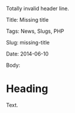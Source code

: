 Totally invalid header line.

Title: Missing title

Tags: News, Slugs, PHP

Slug: missing-title

Date: 2014-06-10

Body:

# Heading

Text.
